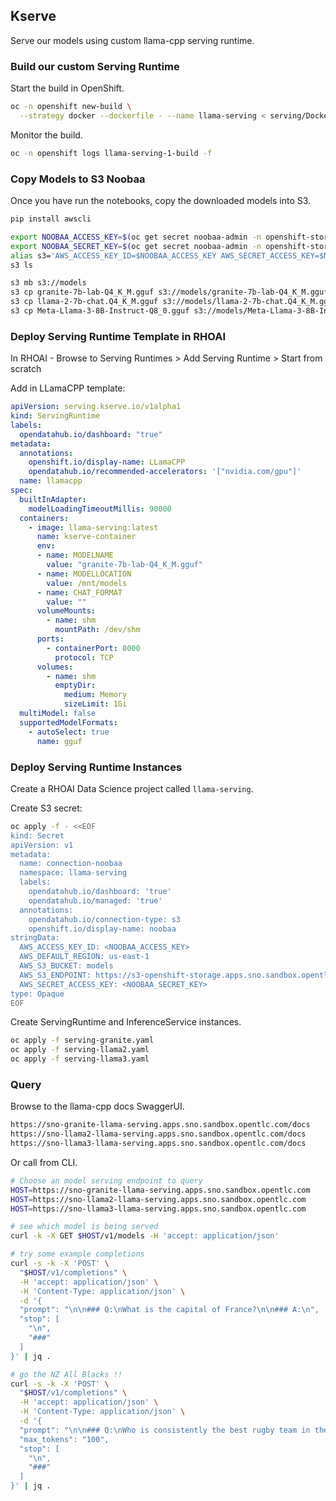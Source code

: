 ## Kserve

Serve our models using custom llama-cpp serving runtime.

### Build our custom Serving Runtime

Start the build in OpenShift.

```bash
oc -n openshift new-build \
  --strategy docker --dockerfile - --name llama-serving < serving/Dockerfile 
```

Monitor the build.

```bash
oc -n openshift logs llama-serving-1-build -f
```

### Copy Models to S3 Noobaa

Once you have run the notebooks, copy the downloaded models into S3.

```bash
pip install awscli
```

```bash
export NOOBAA_ACCESS_KEY=$(oc get secret noobaa-admin -n openshift-storage -o json | jq -r '.data.AWS_ACCESS_KEY_ID|@base64d')
export NOOBAA_SECRET_KEY=$(oc get secret noobaa-admin -n openshift-storage -o json | jq -r '.data.AWS_SECRET_ACCESS_KEY|@base64d')
alias s3='AWS_ACCESS_KEY_ID=$NOOBAA_ACCESS_KEY AWS_SECRET_ACCESS_KEY=$NOOBAA_SECRET_KEY aws --endpoint https://s3-openshift-storage.apps.sno.sandbox.opentlc.com:443 s3'
s3 ls
```

```bash
s3 mb s3://models
s3 cp granite-7b-lab-Q4_K_M.gguf s3://models/granite-7b-lab-Q4_K_M.gguf
s3 cp llama-2-7b-chat.Q4_K_M.gguf s3://models/llama-2-7b-chat.Q4_K_M.gguf
s3 cp Meta-Llama-3-8B-Instruct-Q8_0.gguf s3://models/Meta-Llama-3-8B-Instruct-Q8_0.gguf
```

### Deploy Serving Runtime Template in RHOAI

In RHOAI - Browse to Serving Runtimes > Add Serving Runtime > Start from scratch

Add in LLamaCPP template:

```yaml
apiVersion: serving.kserve.io/v1alpha1
kind: ServingRuntime
labels:
  opendatahub.io/dashboard: "true"
metadata:
  annotations:
    openshift.io/display-name: LLamaCPP
    opendatahub.io/recommended-accelerators: '["nvidia.com/gpu"]'
  name: llamacpp
spec:
  builtInAdapter:
    modelLoadingTimeoutMillis: 90000
  containers:
    - image: llama-serving:latest
      name: kserve-container
      env:
      - name: MODELNAME
        value: "granite-7b-lab-Q4_K_M.gguf"
      - name: MODELLOCATION
        value: /mnt/models
      - name: CHAT_FORMAT
        value: ""
      volumeMounts:
        - name: shm
          mountPath: /dev/shm
      ports:
        - containerPort: 8000
          protocol: TCP
      volumes:
        - name: shm
          emptyDir:
            medium: Memory
            sizeLimit: 1Gi
  multiModel: false
  supportedModelFormats:
    - autoSelect: true
      name: gguf
```

### Deploy Serving Runtime Instances

Create a RHOAI Data Science project called `llama-serving`.

Create S3 secret:

```bash
oc apply -f - <<EOF
kind: Secret
apiVersion: v1
metadata:
  name: connection-noobaa
  namespace: llama-serving
  labels:
    opendatahub.io/dashboard: 'true'
    opendatahub.io/managed: 'true'
  annotations:
    opendatahub.io/connection-type: s3
    openshift.io/display-name: noobaa
stringData:
  AWS_ACCESS_KEY_ID: <NOOBAA_ACCESS_KEY>
  AWS_DEFAULT_REGION: us-east-1
  AWS_S3_BUCKET: models
  AWS_S3_ENDPOINT: https://s3-openshift-storage.apps.sno.sandbox.opentlc.com:443
  AWS_SECRET_ACCESS_KEY: <NOOBAA_SECRET_KEY>
type: Opaque
EOF
```

Create ServingRuntime and InferenceService instances.

```bash
oc apply -f serving-granite.yaml
oc apply -f serving-llama2.yaml
oc apply -f serving-llama3.yaml
```

### Query

Browse to the llama-cpp docs SwaggerUI.

```bash
https://sno-granite-llama-serving.apps.sno.sandbox.opentlc.com/docs
https://sno-llama2-llama-serving.apps.sno.sandbox.opentlc.com/docs
https://sno-llama3-llama-serving.apps.sno.sandbox.opentlc.com/docs
```

Or call from CLI.

```bash
# Choose an model serving endpoint to query
HOST=https://sno-granite-llama-serving.apps.sno.sandbox.opentlc.com
HOST=https://sno-llama2-llama-serving.apps.sno.sandbox.opentlc.com
HOST=https://sno-llama3-llama-serving.apps.sno.sandbox.opentlc.com

# see which model is being served
curl -k -X GET $HOST/v1/models -H 'accept: application/json'

# try some example completions
curl -s -k -X 'POST' \
  "$HOST/v1/completions" \
  -H 'accept: application/json' \
  -H 'Content-Type: application/json' \
  -d '{
  "prompt": "\n\n### Q:\nWhat is the capital of France?\n\n### A:\n",
  "stop": [
    "\n",
    "###"
  ]
}' | jq .

# go the NZ All Blacks !!
curl -s -k -X 'POST' \
  "$HOST/v1/completions" \
  -H 'accept: application/json' \
  -H 'Content-Type: application/json' \
  -d '{
  "prompt": "\n\n### Q:\nWho is consistently the best rugby team in the world?\n\n### A:\n",
  "max_tokens": "100",
  "stop": [
    "\n",
    "###"
  ]
}' | jq .
```
